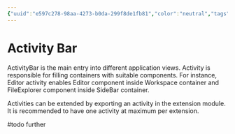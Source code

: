 ```yaml
---
{"uuid":"e597c278-98aa-4273-b0da-299f8de1fb81","color":"neutral","tags":["todo"],"embeds":[],"links":[],"todos":{"done":[],"pending":[]}}
---
```

# Activity Bar

ActivityBar is the main entry into different application views. Activity is responsible for filling containers with suitable components.
For instance, Editor activity enables Editor component inside Workspace container and FileExplorer component inside SideBar container.

Activities can be extended by exporting an activity in the extension module. It is recommended to have one activity at maximum per
extension.

#todo further
